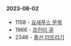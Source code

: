 #### 2023-08-02

- 1158 - [요세푸스 문제](https://www.acmicpc.net/problem/1158)
- 1966 - [프린터 큐](https://www.acmicpc.net/problem/1966)
- 2346 - [풍선 터뜨리기](https://www.acmicpc.net/problem/2346)
